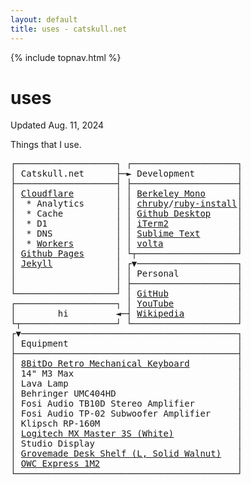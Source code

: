 ```yaml
---
layout: default
title: uses - catskull.net
---
```

{% include topnav.html %}

# uses
Updated Aug. 11, 2024

Things that I use.

<pre style="line-height: initial;">
┌───────────────────┐ ┌────────────────────┐
│ Catskull.net      ├─► Development        │
├───────────────────┤ ├────────────────────┤
│ <a target="_blank" href="https://www.cloudflare.com">Cloudflare</a>        │ │ <a target="_blank" href="https://berkeleygraphics.com/typefaces/berkeley-mono/">Berkeley Mono</a>      │
│  * Analytics      │ │ <a target="_blank" href="https://github.com/postmodern/chruby">chruby</a>/<a target="_blank" href="https://github.com/postmodern/ruby-install">ruby-install</a>│
│  * Cache          │ │ <a target="_blank" href="https://desktop.github.com/">Github Desktop</a>     │
│  * D1             │ │ <a target="_blank" href="https://iterm2.com/">iTerm2</a>             │
│  * DNS            │ │ <a target="_blank" href="https://www.sublimetext.com/index2">Sublime Text</a>       │
│  * <a target="_blank" href="https://developers.cloudflare.com/workers/">Workers</a>        │ │ <a target="_blank" href="https://volta.sh/">volta</a>              │
│ <a target="_blank" href="https://pages.github.com/">Github Pages</a>      │ └┬───────────────────┘
│ <a target="_blank" href="https://jekyllrb.com/">Jekyll</a>            │ ┌▼───────────────────┐
│                   │ │ Personal           │
│                   │ ├────────────────────┤
└───────────────────┘ │ <a target="_blank" href="https://github.com/catskull">GitHub</a>             │
┌───────────────────┐ │ <a target="_blank" href="https://www.youtube.com/channel/UCHZOwvEh9FAG95RO3PWhe5g">YouTube</a>            │
│        hi         ◄─┤ <a target="_blank" href="https://en.wikipedia.org/wiki/User:Catskull">Wikipedia</a>          │
└┬──────────────────┘ └────────────────────┘
┌▼─────────────────────────────────────────┐
│ Equipment                                │
├──────────────────────────────────────────┤
│ <a target="_blank" href="https://www.8bitdo.com/retro-mechanical-keyboard/">8BitDo Retro Mechanical Keyboard</a>         │
│ 14" M3 Max                               │
│ Lava Lamp                                │
│ Behringer UMC404HD                       │
│ Fosi Audio TB10D Stereo Amplifier        │
│ Fosi Audio TP-02 Subwoofer Amplifier     │
│ Klipsch RP-160M                          │
│ <a target="_blank" href="https://www.logitech.com/en-us/products/mice/mx-master-3s.910-006558.html">Logitech MX Master 3S (White)</a>            │
│ Studio Display                           │
│ <a target="_blank" href="https://grovemade.com/product/wood-desk-shelf">Grovemade Desk Shelf (L, Solid Walnut)</a>   │
│ <a target="_blank" href="https://youtu.be/8F27yxAW_fY?si=FFVIu1zP6_GfpCHR">OWC Express 1M2</a>                          │
└──────────────────────────────────────────┘
</pre>
